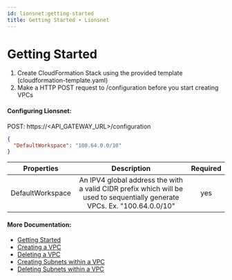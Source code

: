 ```yaml
---
id: lionsnet:getting-started
title: Getting Started ∙ Lionsnet
---
```


# Getting Started

1. Create CloudFormation Stack using the provided template (cloudformation-template.yaml)
2. Make a HTTP POST request to /configuration before you start creating VPCs

#### Configuring Lionsnet:

POST: https://<API_GATEWAY_URL>/configuration

```json
{
  "DefaultWorkspace": "100.64.0.0/10"
}
```


|    Properties    |                                                        Description                                                        | Required |
|:----------------:|:-------------------------------------------------------------------------------------------------------------------------:|:--------:|
| DefaultWorkspace | An IPV4 global address the with a valid CIDR prefix which will be used to sequentially generate VPCs. Ex. "100.64.0.0/10" |    yes   |
    

#### More Documentation:

* [Getting Started](getting-started.md)
* [Creating a VPC](recipes/create-vpc.md)
* [Deleting a VPC](recipes/delete-vpc.md)
* [Creating Subnets within a VPC](recipes/create-subnet.md)
* [Deleting Subnets within a VPC](recipes/delete-subnet.md)
